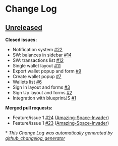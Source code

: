 # Change Log

## [Unreleased](https://github.com/JincorTech/frontend-moon-wallet/tree/HEAD)

**Closed issues:**

- Notification system [\#22](https://github.com/JincorTech/frontend-moon-wallet/issues/22)
- SW: balances in sidebar [\#14](https://github.com/JincorTech/frontend-moon-wallet/issues/14)
- SW: transactions list [\#12](https://github.com/JincorTech/frontend-moon-wallet/issues/12)
- Single wallet layout [\#11](https://github.com/JincorTech/frontend-moon-wallet/issues/11)
- Export wallet popup and form [\#9](https://github.com/JincorTech/frontend-moon-wallet/issues/9)
- Create wallet popup [\#7](https://github.com/JincorTech/frontend-moon-wallet/issues/7)
- Wallets list [\#6](https://github.com/JincorTech/frontend-moon-wallet/issues/6)
- Sign In layout and forms [\#3](https://github.com/JincorTech/frontend-moon-wallet/issues/3)
- Sign Up layout and forms [\#2](https://github.com/JincorTech/frontend-moon-wallet/issues/2)
- Integration with blueprintJS [\#1](https://github.com/JincorTech/frontend-moon-wallet/issues/1)

**Merged pull requests:**

- Feature/issue 1 [\#24](https://github.com/JincorTech/frontend-moon-wallet/pull/24) ([Amazing-Space-Invader](https://github.com/Amazing-Space-Invader))
- Feature/issue 1 [\#23](https://github.com/JincorTech/frontend-moon-wallet/pull/23) ([Amazing-Space-Invader](https://github.com/Amazing-Space-Invader))



\* *This Change Log was automatically generated by [github_changelog_generator](https://github.com/skywinder/Github-Changelog-Generator)*

